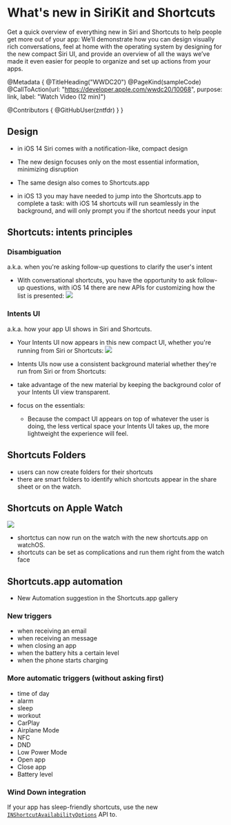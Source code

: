 # What's new in SiriKit and Shortcuts

Get a quick overview of everything new in Siri and Shortcuts to help people get more out of your app: We’ll demonstrate how you can design visually rich conversations, feel at home with the operating system by designing for the new compact Siri UI, and provide an overview of all the ways we’ve made it even easier for people to organize and set up actions from your apps.

@Metadata {
   @TitleHeading("WWDC20")
   @PageKind(sampleCode)
   @CallToAction(url: "https://developer.apple.com/wwdc20/10068", purpose: link, label: "Watch Video (12 min)")

   @Contributors {
      @GitHubUser(zntfdr)
   }
}



## Design

- in iOS 14 Siri comes with a notification-like, compact design
- The new design focuses only on the most essential information, minimizing disruption

- The same design also comes to Shortcuts.app
- in iOS 13 you may have needed to jump into the Shortcuts.app to complete a task: with iOS 14 shortcuts will run seamlessly in the background, and will only prompt you if the shortcut needs your input

## Shortcuts: intents principles

### Disambiguation

a.k.a. when you're asking follow-up questions to clarify the user's intent

- With conversational shortcuts, you have the opportunity to ask follow-up questions, with iOS 14 there are new APIs for customizing how the list is presented:
![][listImage]

### Intents UI

a.k.a. how your app UI shows in Siri and Shortcuts.

- Your Intents UI now appears in this new compact UI, whether you're running from Siri or Shortcuts:
![][intentsImage]

- Intents UIs now use a consistent background material whether they're run from Siri or from Shortcuts:
 - take advantage of the new material by keeping the background color of your Intents UI view transparent.

- focus on the essentials:
  - Because the compact UI appears on top of whatever the user is doing, the less vertical space your Intents UI takes up, the more lightweight the experience will feel.

## Shortcuts Folders

- users can now create folders for their shortcuts
- there are smart folders to identify which shortcuts appear in the share sheet or on the watch.

## Shortcuts on Apple Watch

![][watchImage]

- shortctus can now run on the watch with the new shortcuts.app on watchOS.
- shortcuts can be set as complications and run them right from the watch face

## Shortcuts.app automation

- New Automation suggestion in the Shortcuts.app gallery

### New triggers

- when receiving an email
- when receiving an message
- when closing an app
- when the battery hits a certain level
- when the phone starts charging

### More automatic triggers (without asking first)

- time of day
- alarm
- sleep
- workout
- CarPlay
- Airplane Mode
- NFC
- DND
- Low Power Mode
- Open app
- Close app
- Battery level

### Wind Down integration

If your app has sleep-friendly shortcuts, use the new [`INShortcutAvailabilityOptions`][INShortcutAvailabilityOptions] API to.

[INShortcutAvailabilityOptions]: https://developer.apple.com/documentation/sirikit/inshortcutavailabilityoptions

[listImage]: list.png
[intentsImage]: intents.png
[foldersImage]: folders.png
[watchImage]: watch.png